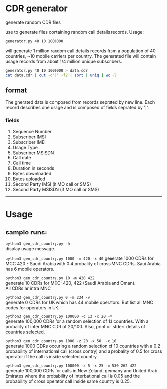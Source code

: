 # CDR generator

generate random CDR files

use to generate files containing random call details records.
Usage:

```bash
generator.py 40 10 1000000
```

will generate 1 million random call details records from a population of
40 countries, ~10 mobile carriers per country.
The generated file will contain usage records from about 1/4 million unique subscribers.

```bash
generator.py 40 10 1000000 > data.cdr
cat data.cdr | cut -d'|' -f2 | sort | uniq | wc -l
```

## format
The gnerated data is composed from records seprated by new line.
Each record describes one usage and is composed of fields seprated by '|'.

### fields

1. Sequence Number
2. Subscriber IMSI
3. Subscriber IMEI
4. Usage Type
5. Subscriber MSISDN
6. Call date
7. Call time
8. Duration in seconds
9. Bytes downloaded
10. Bytes uploaded
11. Second Party IMSI (if MO call or SMS)
12. Second Party MSISDN (if MO call or SMS)

---

# Usage

sample runs:
-
`python3 gen_cdr_country.py -h`\
display usage message.

`python3 gen_cdr_country.py 1000 -m 420 -x 40`
generate 1000 CDRs for MCC 420 - Saudi Arabia
with 0.4 probality of cross MNC CDRs. Saui Arabia has 6 mobile operators.

`python3 gen_cdr_country.py 10 -m 420 422`\
generate 10 CDRs for MCC: 420, 422  (Saudi Arabia and Oman).\
All CDRs ar intra MNC

`python3 gen_cdr_country.py 0 -m 234 -v`\
generate 0 CDRs for UK which has 44 mobile operators. But list all MNC codes for operators in UK.

`python3 gen_cdr_country.py 100000 -c 13 -x 20 -v`\
generate 100,000 CDRs for a random selection of 13 countries. With a probality of inter MNC CDR of 20/100. Also, print on stderr details of countries selected.

`python3 gen_cdr_country.py 1000 -z 20 -x 50  -c 10`\
generate 1000 CDRs occuring a random selection of 10 countries with a 0.2 probability of international call (cross contry)
and a probality of 0.5 for cross operator if the call is inside selected country.

`python3 gen_cdr_country.py 100000 -z 5 -x 25 -m 530 262 422`\
generate 100,000 CDRs for calls in New Zeland, germany and United Arab Emirates where the probability of interbational call is 0.05 and the probability of cross operator call inside same country is 0.25.
